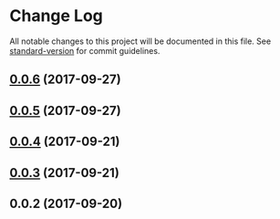 # Change Log

All notable changes to this project will be documented in this file. See [standard-version](https://github.com/conventional-changelog/standard-version) for commit guidelines.

<a name="0.0.6"></a>
## [0.0.6](https://github.com/nens/parramatta-mobile-dashboard/compare/v0.0.5...v0.0.6) (2017-09-27)



<a name="0.0.5"></a>
## [0.0.5](https://github.com/nens/parramatta-mobile-dashboard/compare/v0.0.4...v0.0.5) (2017-09-27)



<a name="0.0.4"></a>
## [0.0.4](https://github.com/nens/parramatta-mobile-dashboard/compare/v0.0.3...v0.0.4) (2017-09-21)



<a name="0.0.3"></a>
## [0.0.3](https://github.com/nens/parramatta-mobile-dashboard/compare/v0.0.2...v0.0.3) (2017-09-21)



<a name="0.0.2"></a>
## 0.0.2 (2017-09-20)
